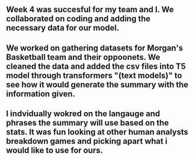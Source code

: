 Week 4 was succesful for my team and I. We collaborated on coding and adding the necessary data for our model.
--
We worked on gathering datasets for Morgan's Basketball team and their oppoonets. We cleaned the data and added the csv files into T5 model through transformers "(text models)" to see how it would generate the summary with the information given.
--
I indvidually wokred on the langauge and phrases the summary will use based on the stats. It was fun looking at other human analysts breakdown games and picking apart what i would like to use for ours.
--
